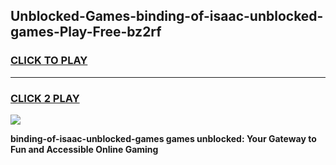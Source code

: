 
## Unblocked-Games-binding-of-isaac-unblocked-games-Play-Free-bz2rf
<h3>
<a href="https://premium76.site?title=binding-of-isaac-unblocked-games&ref=09A">CLICK TO PLAY</a></h3>
<hr>

<h3>
<a href="https://premium76.site?title=binding-of-isaac-unblocked-games&ref=09A">CLICK 2 PLAY</a>
  
</h3>

<a href="https://premium76.site?title=binding-of-isaac-unblocked-games&ref=09A"><img src="https://clearcache.store/games.png"></a>


**binding-of-isaac-unblocked-games games unblocked: Your Gateway to Fun and Accessible Online Gaming**
